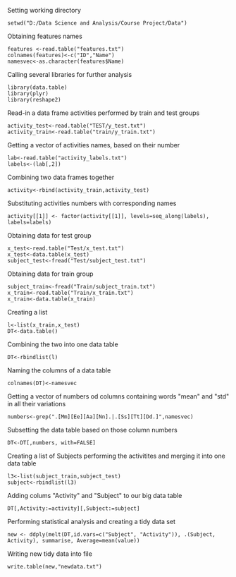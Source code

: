 Setting working directory

<pre><code>setwd("D:/Data Science and Analysis/Course Project/Data")
</code></pre>

Obtaining features names

    features <-read.table("features.txt")
    colnames(features)<-c("ID","Name")
    namesvec<-as.character(features$Name)
    
Calling several libraries for further analysis

    library(data.table)
    library(plyr)
    library(reshape2)

Read-in a data frame activities performed by train and test groups

    activity_test<-read.table("TEST/y_test.txt")
    activity_train<-read.table("train/y_train.txt")

 Getting a vector of activities names, based on their number

    lab<-read.table("activity_labels.txt")
    labels<-(lab[,2])

Combining two data frames together

    activity<-rbind(activity_train,activity_test)

Substituting activities numbers with corresponding names

    activity[[1]] <- factor(activity[[1]], levels=seq_along(labels), labels=labels)

Obtaining data for test group

    x_test<-read.table("Test/x_test.txt")
    x_test<-data.table(x_test)
    subject_test<-fread("Test/subject_test.txt")

Obtaining data for train group

    subject_train<-fread("Train/subject_train.txt") 
    x_train<-read.table("Train/x_train.txt")
    x_train<-data.table(x_train)

Creating a list

    l<-list(x_train,x_test)
    DT<-data.table()

Combining the two into one data table

    DT<-rbindlist(l)

Naming the columns of a data table 

    colnames(DT)<-namesvec

Getting a vector of numbers od columns containing words "mean" and "std" in all their variations

    numbers<-grep(".[Mm][Ee][Aa][Nn].|.[Ss][Tt][Dd.]",namesvec)

Subsetting the data table based on those column numbers

    DT<-DT[,numbers, with=FALSE]

Creating a list of Subjects performing the activitites and merging it into one data table 

    l3<-list(subject_train,subject_test)
    subject<-rbindlist(l3)

Adding colums "Activity" and "Subject" to our big data table

    DT[,Activity:=activity][,Subject:=subject]
    
Performing statistical analysis and creating a tidy data set 

    new <- ddply(melt(DT,id.vars=c("Subject", "Activity")), .(Subject, Activity), summarise, Average=mean(value))
    
Writing new tidy data into file

    write.table(new,"newdata.txt")










